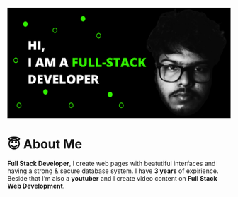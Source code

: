 ![Intro Gif](https://github.com/ScreenTechnicals/ScreenTechnicals/blob/main/profile.png?raw=true)


# 😇 About Me
**Full Stack Developer**, I create web pages with beatutiful interfaces and having a strong & secure database system. I have **3 years** of expirience. Beside that I’m also a **youtuber** and I create video content on **Full Stack Web Development**.




